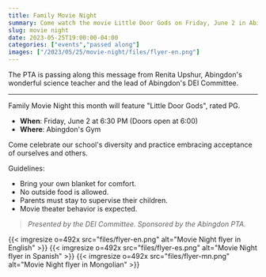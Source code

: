 ```yaml
--- 
title: Family Movie Night
summary: Come watch the movie Little Door Gods on Friday, June 2 in Abingdon's gym.
slug: movie night
date: 2023-05-25T19:00:00-04:00
categories: ["events","passed along"]
images: ["/2023/05/25/movie-night/files/flyer-en.png"]
---
```


The PTA is passing along this message from Renita Upshur, Abingdon's wonderful science teacher and the lead of Abingdon's DEI Committee.

---

Family Movie Night this month will feature "Little Door Gods", rated PG. 

- **When**: Friday, June 2 at 6:30 PM (Doors open at 6:00)
- **Where**: Abingdon's Gym

Come celebrate our school's diversity and practice embracing acceptance of ourselves and others.

Guidelines:
- Bring your own blanket for comfort.
- No outside food is allowed.
- Parents must stay to supervise their children.
- Movie theater behavior is expected.

> *Presented by the DEI Committee. Sponsored by the Abingdon PTA.*

{{< imgresize o=492x src="files/flyer-en.png" alt="Movie Night flyer in English" >}}
{{< imgresize o=492x src="files/flyer-es.png" alt="Movie Night flyer in Spanish" >}}
{{< imgresize o=492x src="files/flyer-mn.png" alt="Movie Night flyer in Mongolian" >}}